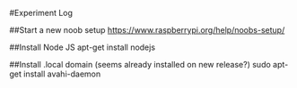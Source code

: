 #Experiment Log

##Start a new noob setup
https://www.raspberrypi.org/help/noobs-setup/

##Install Node JS
apt-get install nodejs

##Install .local domain (seems already installed on new release?)
sudo apt-get install avahi-daemon

